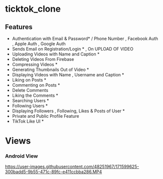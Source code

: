 # ticktok_clone


## Features
- Authentication with Email & Password* / Phone Number , Facebook Auth , Apple Auth , Google Auth
- Sends Email on Registration/Login * , On UPLOAD OF VIDEO
- Uploading Videos with Name and Caption *
- Deleting Videos From Firebase  
- Compressing Videos *
- Generating Thumbnails Out of Video *
- Displaying Videos with Name , Username and Caption *
- Liking on Posts *
- Commenting on Posts *
- Delete Comments  
- Liking the Comments *
- Searching Users *
- Following Users *
- Displaying Followers , Following, Likes & Posts of User *
- Private and Public Profile Feature  
- TikTok Like UI *




# Views


### Android View
https://user-images.githubusercontent.com/48251967/171599625-300badd5-9b55-471c-89fc-e411ccbba286.MP4

